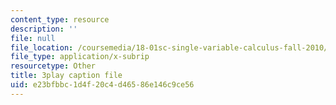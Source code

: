 ```yaml
---
content_type: resource
description: ''
file: null
file_location: /coursemedia/18-01sc-single-variable-calculus-fall-2010/e23bfbbc1d4f20c4d46586e146c9ce56_-MI0b4h3rS0.srt
file_type: application/x-subrip
resourcetype: Other
title: 3play caption file
uid: e23bfbbc-1d4f-20c4-d465-86e146c9ce56
---
```

